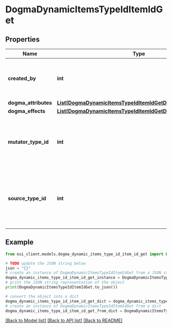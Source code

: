 # DogmaDynamicItemsTypeIdItemIdGet


## Properties

Name | Type | Description | Notes
------------ | ------------- | ------------- | -------------
**created_by** | **int** | The ID of the character who created the item | 
**dogma_attributes** | [**List[DogmaDynamicItemsTypeIdItemIdGetDogmaAttributesInner]**](DogmaDynamicItemsTypeIdItemIdGetDogmaAttributesInner.md) |  | 
**dogma_effects** | [**List[DogmaDynamicItemsTypeIdItemIdGetDogmaEffectsInner]**](DogmaDynamicItemsTypeIdItemIdGetDogmaEffectsInner.md) |  | 
**mutator_type_id** | **int** | The type ID of the mutator used to generate the dynamic item. | 
**source_type_id** | **int** | The type ID of the source item the mutator was applied to create the dynamic item. | 

## Example

```python
from esi_client.models.dogma_dynamic_items_type_id_item_id_get import DogmaDynamicItemsTypeIdItemIdGet

# TODO update the JSON string below
json = "{}"
# create an instance of DogmaDynamicItemsTypeIdItemIdGet from a JSON string
dogma_dynamic_items_type_id_item_id_get_instance = DogmaDynamicItemsTypeIdItemIdGet.from_json(json)
# print the JSON string representation of the object
print(DogmaDynamicItemsTypeIdItemIdGet.to_json())

# convert the object into a dict
dogma_dynamic_items_type_id_item_id_get_dict = dogma_dynamic_items_type_id_item_id_get_instance.to_dict()
# create an instance of DogmaDynamicItemsTypeIdItemIdGet from a dict
dogma_dynamic_items_type_id_item_id_get_from_dict = DogmaDynamicItemsTypeIdItemIdGet.from_dict(dogma_dynamic_items_type_id_item_id_get_dict)
```
[[Back to Model list]](../README.md#documentation-for-models) [[Back to API list]](../README.md#documentation-for-api-endpoints) [[Back to README]](../README.md)



